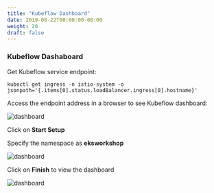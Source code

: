 ```yaml
---
title: "Kubeflow Dashboard"
date: 2019-08-22T00:00:00-08:00
weight: 20
draft: false
---
```


### Kubeflow Dashaboard

Get Kubeflow service endpoint:

```
kubectl get ingress -n istio-system -o jsonpath='{.items[0].status.loadBalancer.ingress[0].hostname}'
```

Access the endpoint address in a browser to see Kubeflow dashboard:

![dashboard](/images/kubeflow/dashboard-welcome.png)

Click on **Start Setup**

Specify the namespace as **eksworkshop**

![dashboard](/images/kubeflow/dashboard-create-namespace.png)

Click on **Finish** to view the dashboard

![dashboard](/images/kubeflow/dashboard-first-look.png)
